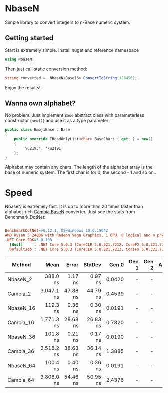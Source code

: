 # NbaseN

Simple library to convert integers to n-Base numeric system.

## Getting started
Start is extremely simple.
Install nuget and reference namespace 
```cs
using NbaseN;
```

Then just call static conversion method:
```cs
string converted =  NbaseN<Base16>.ConvertToString(123456);
```

Enjoy the results!

## Wanna own alphabet?
No problem. Just implement `Base` abstract class with parameterless constructor (`new()`) and use it as a type parameter:
```cs
public class EmojiBase : Base
{
    public override IReadOnlyList<char> BaseChars { get; } = new[]
    {
        '\u2193', '\u2191'
    };    
}
```

Alphabet may contain any chars. The length of the alphabet array is the base of numeric system. The first char is for 0, the second - 1 and so on..  

# Speed
NbaseN is extremely fast. It is up to more than 20 times faster than alphabet-rich [Cambia.BaseN](https://www.cambiaresearch.com/articles/969077/cambia.basen-documentation-and-code-samples) converter. Just see the stats from Benchmark.DotNet:
``` ini

BenchmarkDotNet=v0.12.1, OS=Windows 10.0.19042
AMD Ryzen 5 2400G with Radeon Vega Graphics, 1 CPU, 8 logical and 4 physical cores
.NET Core SDK=5.0.103
  [Host]     : .NET Core 5.0.3 (CoreCLR 5.0.321.7212, CoreFX 5.0.321.7212), X64 RyuJIT
  DefaultJob : .NET Core 5.0.3 (CoreCLR 5.0.321.7212, CoreFX 5.0.321.7212), X64 RyuJIT


```
|    Method |       Mean |    Error |   StdDev |  Gen 0 | Gen 1 | Gen 2 | Allocated |
|---------- |-----------:|---------:|---------:|-------:|------:|------:|----------:|
|  NbaseN_2 |   388.0 ns |  1.17 ns |  0.97 ns | 0.0420 |     - |     - |      88 B |
|  Cambia_2 | 3,047.1 ns | 47.88 ns | 44.79 ns | 0.4539 |     - |     - |     960 B |
| NbaseN_16 |   119.3 ns |  0.36 ns |  0.30 ns | 0.0191 |     - |     - |      40 B |
| Cambia_16 | 1,771.3 ns | 28.68 ns | 26.83 ns | 0.7820 |     - |     - |    1640 B |
| NbaseN_36 |   101.8 ns |  0.21 ns |  0.17 ns | 0.0190 |     - |     - |      40 B |
| Cambia_36 | 2,518.2 ns | 38.63 ns | 36.14 ns | 1.3885 |     - |     - |    2912 B |
| NbaseN_64 |   100.4 ns |  0.40 ns |  0.36 ns | 0.0191 |     - |     - |      40 B |
| Cambia_64 | 3,806.0 ns | 54.46 ns | 50.95 ns | 2.4376 |     - |     - |    5112 B |
